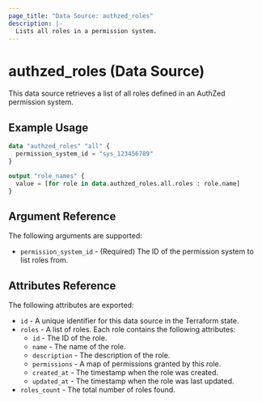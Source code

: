```yaml
---
page_title: "Data Source: authzed_roles"
description: |-
  Lists all roles in a permission system.
---
```


# authzed_roles (Data Source)

This data source retrieves a list of all roles defined in an AuthZed permission system.

## Example Usage

```terraform
data "authzed_roles" "all" {
  permission_system_id = "sys_123456789"
}

output "role_names" {
  value = [for role in data.authzed_roles.all.roles : role.name]
}
```

## Argument Reference

The following arguments are supported:

* `permission_system_id` - (Required) The ID of the permission system to list roles from.

## Attributes Reference

The following attributes are exported:

* `id` - A unique identifier for this data source in the Terraform state.
* `roles` - A list of roles. Each role contains the following attributes:
  * `id` - The ID of the role.
  * `name` - The name of the role.
  * `description` - The description of the role.
  * `permissions` - A map of permissions granted by this role.
  * `created_at` - The timestamp when the role was created.
  * `updated_at` - The timestamp when the role was last updated.
* `roles_count` - The total number of roles found. 
